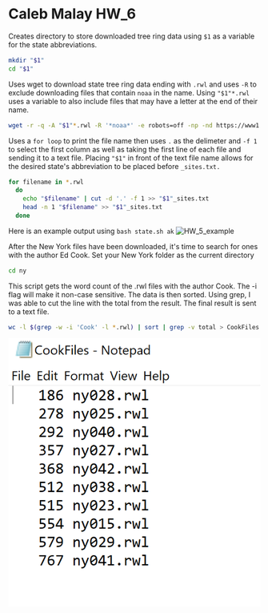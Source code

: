 # Caleb Malay HW_6

Creates directory to store downloaded tree ring data using `$1` as a variable for the state abbreviations. 
```bash
mkdir "$1"
cd "$1"
```

Uses wget to download state tree ring data ending with `.rwl` and uses `-R` to exclude downloading files that contain `noaa` in the name.
Using `"$1"*.rwl` uses a variable to also include files that may have a letter at the end of their name. 
```bash
wget -r -q -A "$1"*.rwl -R '*noaa*' -e robots=off -np -nd https://www1.ncdc.noaa.gov/pub/data/paleo/treering/measurements/northamerica/usa/
```

Uses a `for loop` to print the file name then uses `.` as the delimeter and `-f 1` to select the first column as well as taking the first
line of each file and sending it to a text file. Placing `"$1"` in front of the text file name allows for the desired state's abbreviation
to be placed before `_sites.txt.`
```bash
for filename in *.rwl
  do
    echo "$filename" | cut -d '.' -f 1 >> "$1"_sites.txt
    head -n 1 "$filename" >> "$1"_sites.txt
  done
```
Here is an example output using `bash state.sh ak`
![HW_5_example](HW_5_example.jpg)

After the New York files have been downloaded, it's time to search for ones with the author Ed Cook.
Set your New York folder as the current directory
```bash
cd ny
```
This script gets the word count of the .rwl files with the author Cook. The -i flag will make it non-case sensitive. The data is then sorted. Using grep, I was able to cut the line with the total from the result. The final result is sent to a text file.
```bash
wc -l $(grep -w -i 'Cook' -l *.rwl) | sort | grep -v total > CookFiles.txt 
```
![HW6_example](HW6_example.png)









